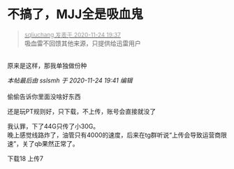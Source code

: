 # 不搞了，MJJ全是吸血鬼


<div class="quote"><blockquote><font size="2"><a href="https://www.hostloc.com/forum.php?mod=redirect&amp;goto=findpost&amp;pid=9509533&amp;ptid=770844" target="_blank"><font color="#999999">sqliuchang 发表于 2020-11-24 19:37</font></a></font><br />
吸血雷不回馈其他来源，只提供给迅雷用户</blockquote></div><br />
原来是这样，那我单独做份种

<i class="pstatus"> 本帖最后由 sslsmh 于 2020-11-24 19:41 编辑 </i><br />
<br />
偷偷告诉你里面没啥好东西&nbsp;&nbsp;

还是玩PT规则好，只下载，不上传，账号会直接就没了 <img src="static/image/smiley/default/lol.gif" smilieid="12" border="0" alt="" />

我认罪，下了44G只传了小30G。<br />
晚上感觉线路炸了，油管只有4000的速度，后来在tg群听说“上传会导致运营商限速”，关了qb果然正常了。<img id="aimg_YZhTu" onclick="zoom(this, this.src, 0, 0, 0)" class="zoom" src="https://cdn.jsdelivr.net/gh/hishis/forum-master/public/images/patch.gif" onmouseover="img_onmouseoverfunc(this)" onload="thumbImg(this)" border="0" alt="" />

下载18 上传7<img src="static/image/smiley/yct/022.gif" smilieid="42" border="0" alt="" /><img id="aimg_Kr8zx" onclick="zoom(this, this.src, 0, 0, 0)" class="zoom" src="https://cdn.jsdelivr.net/gh/hishis/forum-master/public/images/patch.gif" onmouseover="img_onmouseoverfunc(this)" onload="thumbImg(this)" border="0" alt="" />
